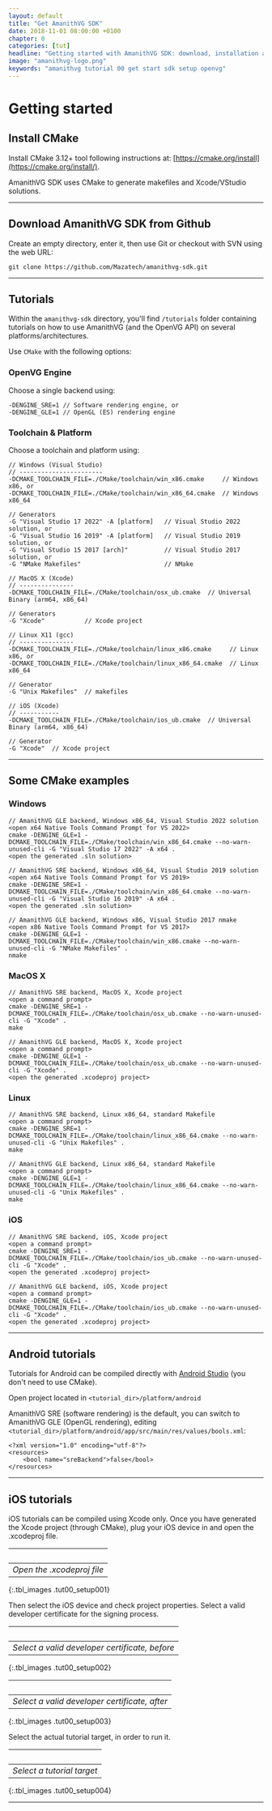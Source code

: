 ```yaml
---
layout: default
title: "Get AmanithVG SDK"
date: 2018-11-01 08:00:00 +0100
chapter: 0
categories: [tut]
headline: "Getting started with AmanithVG SDK: download, installation and setup toolchain"
image: "amanithvg-logo.png"
keywords: "amanithvg tutorial 00 get start sdk setup openvg"
---
```


# Getting started

## Install CMake

Install CMake 3.12+ tool following instructions at: [https://cmake.org/install](https://cmake.org/install/).

AmanithVG SDK uses CMake to generate makefiles and Xcode/VStudio solutions.

___

## Download AmanithVG SDK from Github

Create an empty directory, enter it, then use Git or checkout with SVN using the web URL:

```
git clone https://github.com/Mazatech/amanithvg-sdk.git
```

---

## Tutorials

Within the `amanithvg-sdk` directory, you'll find `/tutorials` folder containing tutorials on how to use AmanithVG (and the OpenVG API) on several platforms/architectures.

Use `CMake` with the following options:

### OpenVG Engine

Choose a single backend using:

```
-DENGINE_SRE=1 // Software rendering engine, or
-DENGINE_GLE=1 // OpenGL (ES) rendering engine
```

### Toolchain & Platform

Choose a toolchain and platform using:

```
// Windows (Visual Studio)
// -----------------------
-DCMAKE_TOOLCHAIN_FILE=./CMake/toolchain/win_x86.cmake     // Windows x86, or
-DCMAKE_TOOLCHAIN_FILE=./CMake/toolchain/win_x86_64.cmake  // Windows x86_64

// Generators
-G "Visual Studio 17 2022" -A [platform]   // Visual Studio 2022 solution, or
-G "Visual Studio 16 2019" -A [platform]   // Visual Studio 2019 solution, or
-G "Visual Studio 15 2017 [arch]"          // Visual Studio 2017 solution, or
-G "NMake Makefiles"                       // NMake
```

```
// MacOS X (Xcode)
// ---------------
-DCMAKE_TOOLCHAIN_FILE=./CMake/toolchain/osx_ub.cmake  // Universal Binary (arm64, x86_64)

// Generators
-G "Xcode"           // Xcode project
```

```
// Linux X11 (gcc)
// ---------------
-DCMAKE_TOOLCHAIN_FILE=./CMake/toolchain/linux_x86.cmake     // Linux x86, or
-DCMAKE_TOOLCHAIN_FILE=./CMake/toolchain/linux_x86_64.cmake  // Linux x86_64

// Generator
-G "Unix Makefiles"  // makefiles
```

```
// iOS (Xcode)
// -----------
-DCMAKE_TOOLCHAIN_FILE=./CMake/toolchain/ios_ub.cmake  // Universal Binary (arm64, x86_64)

// Generator
-G "Xcode"  // Xcode project
```

---

## Some CMake examples

### Windows
```
// AmanithVG GLE backend, Windows x86_64, Visual Studio 2022 solution
<open x64 Native Tools Command Prompt for VS 2022>
cmake -DENGINE_GLE=1 -DCMAKE_TOOLCHAIN_FILE=./CMake/toolchain/win_x86_64.cmake --no-warn-unused-cli -G "Visual Studio 17 2022" -A x64 .
<open the generated .sln solution>

// AmanithVG SRE backend, Windows x86_64, Visual Studio 2019 solution
<open x64 Native Tools Command Prompt for VS 2019>
cmake -DENGINE_SRE=1 -DCMAKE_TOOLCHAIN_FILE=./CMake/toolchain/win_x86_64.cmake --no-warn-unused-cli -G "Visual Studio 16 2019" -A x64 .
<open the generated .sln solution>

// AmanithVG GLE backend, Windows x86, Visual Studio 2017 nmake
<open x86 Native Tools Command Prompt for VS 2017>
cmake -DENGINE_GLE=1 -DCMAKE_TOOLCHAIN_FILE=./CMake/toolchain/win_x86.cmake --no-warn-unused-cli -G "NMake Makefiles" .
nmake
```

### MacOS X
```
// AmanithVG SRE backend, MacOS X, Xcode project
<open a command prompt>
cmake -DENGINE_SRE=1 -DCMAKE_TOOLCHAIN_FILE=./CMake/toolchain/osx_ub.cmake --no-warn-unused-cli -G "Xcode" .
make

// AmanithVG GLE backend, MacOS X, Xcode project
<open a command prompt>
cmake -DENGINE_GLE=1 -DCMAKE_TOOLCHAIN_FILE=./CMake/toolchain/osx_ub.cmake --no-warn-unused-cli -G "Xcode" .
<open the generated .xcodeproj project>
```

### Linux
```
// AmanithVG SRE backend, Linux x86_64, standard Makefile
<open a command prompt>
cmake -DENGINE_SRE=1 -DCMAKE_TOOLCHAIN_FILE=./CMake/toolchain/linux_x86_64.cmake --no-warn-unused-cli -G "Unix Makefiles" .
make

// AmanithVG GLE backend, Linux x86_64, standard Makefile
<open a command prompt>
cmake -DENGINE_GLE=1 -DCMAKE_TOOLCHAIN_FILE=./CMake/toolchain/linux_x86_64.cmake --no-warn-unused-cli -G "Unix Makefiles" .
make
```

### iOS
```
// AmanithVG SRE backend, iOS, Xcode project
<open a command prompt>
cmake -DENGINE_SRE=1 -DCMAKE_TOOLCHAIN_FILE=./CMake/toolchain/ios_ub.cmake --no-warn-unused-cli -G "Xcode" .
<open the generated .xcodeproj project>

// AmanithVG GLE backend, iOS, Xcode project
<open a command prompt>
cmake -DENGINE_GLE=1 -DCMAKE_TOOLCHAIN_FILE=./CMake/toolchain/ios_ub.cmake --no-warn-unused-cli -G "Xcode" .
<open the generated .xcodeproj project>
```

---

## Android tutorials

Tutorials for Android can be compiled directly with [Android Studio](https://developer.android.com/studio) (you don't need to use CMake).

Open project located in `<tutorial_dir>/platform/android`

AmanithVG SRE (software rendering) is the default, you can switch to AmanithVG GLE (OpenGL rendering), editing `<tutorial_dir>/platform/android/app/src/main/res/values/bools.xml`:

```
<?xml version="1.0" encoding="utf-8"?>
<resources>
    <bool name="sreBackend">false</bool>
</resources>
```

---

## iOS tutorials

iOS tutorials can be compiled using Xcode only.
Once you have generated the Xcode project (through CMake), plug your iOS device in and open the .xcodeproj file.

| &nbsp; |
| :---: |
| *Open the .xcodeproj file* |
{:.tbl_images .tut00_setup001}

Then select the iOS device and check project properties.
Select a valid developer certificate for the signing process.

| &nbsp; |
| :---: |
| *Select a valid developer certificate, before* |
{:.tbl_images .tut00_setup002}

| &nbsp; |
| :---: |
| *Select a valid developer certificate, after* |
{:.tbl_images .tut00_setup003}

Select the actual tutorial target, in order to run it.

| &nbsp; |
| :---: |
| *Select a tutorial target* |
{:.tbl_images .tut00_setup004}

---

